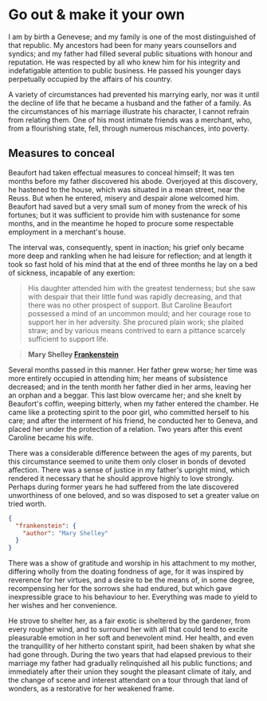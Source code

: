 # Go out &amp; make it your own

I am by birth a Genevese; and my family is one of the most distinguished of that republic. My ancestors had been for many years counsellors and syndics; and my father had filled several public situations with honour and reputation. He was respected by all who knew him for his integrity and indefatigable attention to public business. He passed his younger days perpetually occupied by the affairs of his country.

A variety of circumstances had prevented his marrying early, nor was it until the decline of life that he became a husband and the father of a family. As the circumstances of his marriage illustrate his character, I cannot refrain from relating them. One of his most intimate friends was a merchant, who, from a flourishing state, fell, through numerous mischances, into poverty.

## Measures to conceal

Beaufort had taken effectual measures to conceal himself; It was ten months before my father discovered his abode. Overjoyed at this discovery, he hastened to the house, which was situated in a mean street, near the Reuss. But when he entered, misery and despair alone welcomed him. Beaufort had saved but a very small sum of money from the wreck of his fortunes; but it was sufficient to provide him with sustenance for some months, and in the meantime he hoped to procure some respectable employment in a merchant's house.

The interval was, consequently, spent in inaction; his grief only became more deep and rankling when he had leisure for reflection; and at length it took so fast hold of his mind that at the end of three months he lay on a bed of sickness, incapable of any exertion:

> His daughter attended him with the greatest tenderness; but she saw with despair that their little fund was rapidly decreasing, and that there was no other prospect of support. But Caroline Beaufort possessed a mind of an uncommon mould; and her courage rose to support her in her adversity. She procured plain work; she plaited straw; and by various means contrived to earn a pittance scarcely sufficient to support life.

> **Mary Shelley [Frankenstein](http://www.literature.org/authors/shelley-mary/frankenstein/chapter-01.html)**

Several months passed in this manner. Her father grew worse; her time was more entirely occupied in attending him; her means of subsistence decreased; and in the tenth month her father died in her arms, leaving her an orphan and a beggar. This last blow overcame her; and she knelt by Beaufort's coffin, weeping bitterly, when my father entered the chamber. He came like a protecting spirit to the poor girl, who committed herself to his care; and after the interment of his friend, he conducted her to Geneva, and placed her under the protection of a relation. Two years after this event Caroline became his wife.

<div class="pullquote" data-pullquote="He bitterly deplored the false pride which led his friend to a conduct so little worthy of the affection that united them.">
</div>

There was a considerable difference between the ages of my parents, but this circumstance seemed to unite them only closer in bonds of devoted affection. There was a sense of justice in my father's upright mind, which rendered it necessary that he should approve highly to love strongly. Perhaps during former years he had suffered from the late discovered unworthiness of one beloved, and so was disposed to set a greater value on tried worth.

```json
{
  "frankenstein": {
    "author": "Mary Shelley"
  }
}
```

There was a show of gratitude and worship in his attachment to my mother, differing wholly from the doating fondness of age, for it was inspired by reverence for her virtues, and a desire to be the means of, in some degree, recompensing her for the sorrows she had endured, but which gave inexpressible grace to his behaviour to her. Everything was made to yield to her wishes and her convenience.

He strove to shelter her, as a fair exotic is sheltered by the gardener, from every rougher wind, and to surround her with all that could tend to excite pleasurable emotion in her soft and benevolent mind. Her health, and even the tranquillity of her hitherto constant spirit, had been shaken by what she had gone through. During the two years that had elapsed previous to their marriage my father had gradually relinquished all his public functions; and immediately after their union they sought the pleasant climate of italy, and the change of scene and interest attendant on a tour through that land of wonders, as a restorative for her weakened frame.